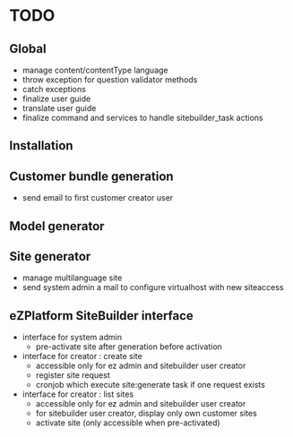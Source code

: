 # TODO

## Global

* manage content/contentType language
* throw exception for question validator methods
* catch exceptions
* finalize user guide
* translate user guide
* finalize command and services to handle sitebuilder_task actions

## Installation

## Customer bundle generation 

* send email to first customer creator user

## Model generator

## Site generator

* manage multilanguage site
* send system admin a mail to configure virtualhost with new siteaccess

## eZPlatform  SiteBuilder interface

* interface for system admin 
  * pre-activate site after generation before activation
* interface for creator : create site
  * accessible only for ez admin and sitebuilder user creator
  * register site request
  * cronjob which execute site:generate task if one request exists
* interface for creator : list sites
  * accessible only for ez admin and sitebuilder user creator
  * for sitebuilder user creator, display only own customer sites
  * activate site (only accessible when pre-activated)



